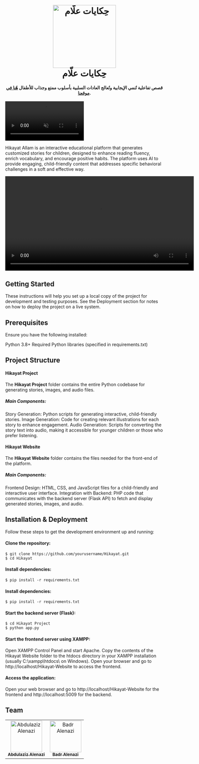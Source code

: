 <h1 align="center">
  <br>
  <a href="https://allamstories.tech/"><img src="https://allamstories.tech/website_image.png" alt="حِكايات علّام" width="200"></a>
  <br>
حِكايات علّام  <br>
</h1>
<h4 align="center">قصص تفاعلية تُنمي الإيجابية وتُعالج العادات السلبية بأسلوب ممتع وجذاب للأطفال <a href="https://allamstories.tech" target="_blank">هُنا في موقعنا</a>.</h4>

<video src="https://www.youtube.com/embed/hzlBf5wJ5Ks?si=FhLLfAykfNOxxlp3" width="250" autoplay loop muted></video>

Hikayat Allam is an interactive educational platform that generates customized stories for children, designed to enhance reading fluency, enrich vocabulary, and encourage positive habits. The platform uses AI to provide engaging, child-friendly content that addresses specific behavioral challenges in a soft and effective way.



<video src="https://github.com/user-attachments/assets/cb87b678-2023-4f0a-a916-50f8c82e468f" width="600" autoplay loop></video>


## Getting Started

These instructions will help you set up a local copy of the project for development and testing purposes. See the Deployment section for notes on how to deploy the project on a live system.


## Prerequisites

Ensure you have the following installed:

Python 3.8+
Required Python libraries (specified in requirements.txt)

## Project Structure

#### Hikayat Project
The **Hikayat Project** folder contains the entire Python codebase for generating stories, images, and audio files.

##### Main Components:

Story Generation: Python scripts for generating interactive, child-friendly stories.
Image Generation: Code for creating relevant illustrations for each story to enhance engagement.
Audio Generation: Scripts for converting the story text into audio, making it accessible for younger children or those who prefer listening.

#### Hikayat Website
The **Hikayat Website** folder contains the files needed for the front-end of the platform. 

##### Main Components:

Frontend Design: HTML, CSS, and JavaScript files for a child-friendly and interactive user interface.
Integration with Backend: PHP code that communicates with the backend server (Flask API) to fetch and display generated stories, images, and audio.


## Installation & Deployment

Follow these steps to get the development environment up and running:

#### Clone the repository:
```
$ git clone https://github.com/yourusername/Hikayat.git
$ cd Hikayat
```
#### Install dependencies:
```
$ pip install -r requirements.txt
```
#### Install dependencies:
```
$ pip install -r requirements.txt
```
#### Start the backend server (Flask):
```
$ cd Hikayat Project
$ python app.py
```
#### Start the frontend server using XAMPP:

Open XAMPP Control Panel and start Apache.
Copy the contents of the Hikayat Website folder to the htdocs directory in your XAMPP installation (usually C:\xampp\htdocs\ on Windows).
Open your browser and go to http://localhost/Hikayat-Website to access the frontend.

#### Access the application: 
Open your web browser and go to http://localhost/Hikayat-Website for the frontend and http://localhost:5009 for the backend.


## Team


<table>
  <tr>
    <td align="center">
      <a href="https://www.linkedin.com/in/abdulaziz-alenazi/">
        <img src="https://i.ibb.co/xHKQHDB/1727261272909.jpg" width="100px" alt="Abdulaziz Alenazi"/>
        <br />
        <sub><b>Abdulaziz Alenazi</b></sub>
      </a>
    </td>
    <td align="center">
      <a href="https://www.linkedin.com/in/badralanazix/">
        <img src="https://i.ibb.co/GPHTxyf/1726649618248.jpg" width="100px" alt="Badr Alenazi"/>
        <br />
        <sub><b>Badr Alenazi</b></sub>
      </a>
    </td>
  </tr>
</table>
